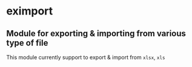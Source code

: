 # eximport

## Module for exporting & importing from various type of file

This module currently support to export & import from `xlsx`, `xls`
